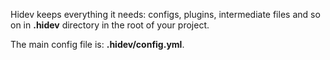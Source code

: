 Hidev keeps everything it needs: configs, plugins, intermediate files and so on
in **.hidev** directory in the root of your project.

The main config file is: **.hidev/config.yml**.
